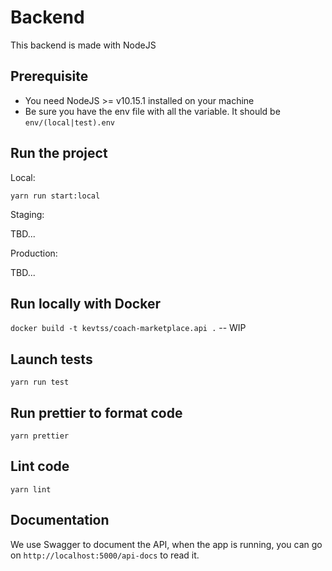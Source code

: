 # Backend

This backend is made with NodeJS

## Prerequisite

- You need NodeJS >= v10.15.1 installed on your machine
- Be sure you have the env file with all the variable. It should be `env/(local|test).env`

## Run the project

Local:

```
yarn run start:local
```

Staging:

TBD...

Production:

TBD...

## Run  locally with Docker

`docker build -t kevtss/coach-marketplace.api .` -- WIP

## Launch tests

```
yarn run test
```

## Run prettier to format code

```
yarn prettier
```

## Lint code

```
yarn lint
```

## Documentation

We use Swagger to document the API, when the app is running, you can go on `http://localhost:5000/api-docs` to read it.
